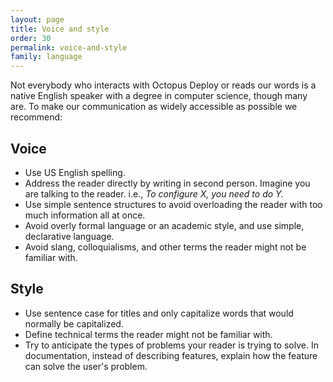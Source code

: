 ```yaml
---
layout: page
title: Voice and style
order: 30
permalink: voice-and-style
family: language
---
```


Not everybody who interacts with Octopus Deploy or reads our words is a native English speaker with a degree in computer science, though many are. To make our communication as widely accessible as possible we recommend:

## Voice

- Use US English spelling.
- Address the reader directly by writing in second person. Imagine you are talking to the reader. i.e., _To configure X, you need to do Y._
- Use simple sentence structures to avoid overloading the reader with too much information all at once.
- Avoid overly formal language or an academic style, and use simple, declarative language.
- Avoid slang, colloquialisms, and other terms the reader might not be familiar with.

## Style

- Use sentence case for titles and only capitalize words that would normally be capitalized.
- Define technical terms the reader might not be familiar with.
- Try to anticipate the types of problems your reader is trying to solve. In documentation, instead of describing features, explain how the feature can solve the user's problem.

